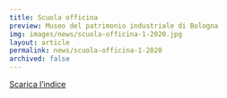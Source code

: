 ```yaml
---
title: Scuola officina
preview: Museo del patrimonio industriale di Bologna
img: images/news/scuola-officina-1-2020.jpg
layout: article
permalink: news/scuola-officina-1-2020
archived: false
---
```


[Scarica l’indice](../../images/news/scuola-officina-1-2020.pdf)
